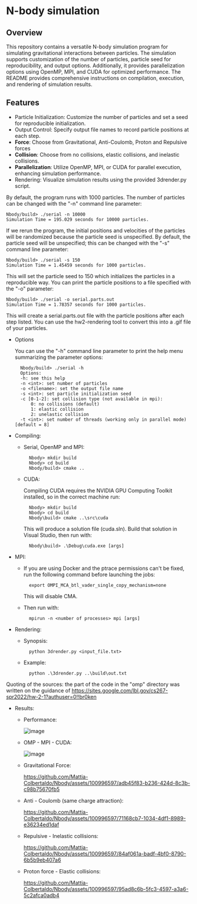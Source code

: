 # N-body simulation
## Overview
This repository contains a versatile N-body simulation program for simulating gravitational interactions between particles. The simulation supports customization of the number of particles, particle seed for reproducibility, and output options. Additionally, it provides parallelization options using OpenMP, MPI, and CUDA for optimized performance. The README provides comprehensive instructions on compilation, execution, and rendering of simulation results.

## Features
* Particle Initialization: Customize the number of particles and set a seed for reproducible initialization.
* Output Control: Specify output file names to record particle positions at each step.
* **Force**: Choose from Gravitational, Anti-Coulomb, Proton and Repulsive forces
* **Collision**: Choose from no collisions, elastic collisions, and inelastic collisions.
* **Parallelization**: Utilize OpenMP, MPI, or CUDA for parallel execution, enhancing simulation performance.
* Rendering: Visualize simulation results using the provided 3drender.py script.

By default, the program runs with 1000 particles. The number of particles can be changed with the "-n" command line parameter:

    Nbody/build> ./serial -n 10000
    Simulation Time = 195.029 seconds for 10000 particles.

If we rerun the program, the initial positions and velocities of the particles will be randomized because the particle seed is unspecified. By default, the particle seed will be unspecified; this can be changed with the "-s" command line parameter:

    Nbody/build> ./serial -s 150
    Simulation Time = 1.45459 seconds for 1000 particles.

This will set the particle seed to 150 which initializes the particles in a reproducible way. You can print the particle positions to a file specified with the "-o" parameter:

    Nbody/build> ./serial -o serial.parts.out
    Simulation Time = 1.78357 seconds for 1000 particles.

This will create a serial.parts.out file with the particle positions after each step listed. You can use the hw2-rendering tool to convert this into a .gif file of your particles.

* Options

    You can use the "-h" command line parameter to print the help menu summarizing the parameter options:

        Nbody/build> ./serial -h
        Options:
        -h: see this help
        -n <int>: set number of particles
        -o <filename>: set the output file name
        -s <int>: set particle initialization seed
        -c [0-1-2]: set collision type (not available in mpi):
            0: no collisions (default)
            1: elastic collision
            2: unelastic collision
        -t <int>: set number of threads (working only in parallel mode) [default = 8]

* Compiling:
    * Serial, OpenMP and MPI:

            Nbody> mkdir build
            Nbody> cd build
            Nbody/build> cmake ..
    * CUDA:

        Compiling CUDA requires the NVIDIA GPU Computing Toolkit installed, so in the correct machine run:

            Nbody> mkdir build
            Nbody> cd build
            Nbody\build> cmake ..\src\cuda
        
        This will produce a solution file (cuda.sln). Build that solution in Visual Studio, then run with:

            Nbody\build> .\Debug\cuda.exe [args]

* MPI:
    
    * If you are using Docker and the ptrace permissions can't be fixed, run the following command before launching the jobs:

            export OMPI_MCA_btl_vader_single_copy_mechanism=none

        This will disable CMA.

    * Then run with:
        
            mpirun -n <number of processes> mpi [args]

* Rendering:

    * Synopsis:

            python 3drender.py <input_file.txt>

    * Example:
        
            python .\3drender.py ..\build\out.txt
            
 Quoting of the sources:
 the part of the code in the "omp" directory was written on the guidance of https://sites.google.com/lbl.gov/cs267-spr2022/hw-2-1?authuser=0!!br0ken
 
 * Results:

    * Performance:
    
        ![image](https://github.com/Mattia-Colbertaldo/Nbody/assets/100996597/83f33026-6599-4c32-afb9-ecbf5d1e7f84)
    
    * OMP - MPI - CUDA:
    
        ![image](https://github.com/Mattia-Colbertaldo/Nbody/assets/100996597/69b71da5-edf2-45b6-8113-40dba77f45e5)


     
     * Gravitational Force:

        https://github.com/Mattia-Colbertaldo/Nbody/assets/100996597/adb45f83-b236-424d-8c3b-c98b75670fb5
     
     * Anti - Coulomb (same charge attraction):
    

        https://github.com/Mattia-Colbertaldo/Nbody/assets/100996597/71168cb7-1034-4df1-8989-e36234ed1daf

     * Repulsive - Inelastic collisions:
    

        https://github.com/Mattia-Colbertaldo/Nbody/assets/100996597/84af061a-badf-4bf0-8790-6b5b9eb407a6

    * Proton force - Elastic collisions:
    

        https://github.com/Mattia-Colbertaldo/Nbody/assets/100996597/95ad8c6b-5fc3-4597-a3a6-5c2afca0adb4




     



